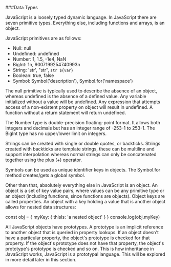 ###Data Types

JavaScript is a loosely typed dynamic language. In JavaScript there are seven primitive types. Everything else, including functions and arrays, is an object.

JavaScript primitives are as follows:

* Null: null
* Undefined: undefined
* Number: 1, 1.5, -1e4, NaN
* BigInt: 1n, 9007199254740993n
* String: 'str', "str", `str ${var}`
* Boolean: true, false
* Symbol: Symbol('description'), Symbol.for('namespace')

The null primitive is typically used to describe the absence of an object, whereas undefined is the absence of a defined value. Any variable initialized without a value will be undefined. Any expression that attempts access of a non-existent property on object will result in undefined. A function without a return statement will return undefined.

The Number type is double-precision floating-point format. It allows both integers and decimals but has an integer range of -253-1 to 253-1. The BigInt type has no upper/lower limit on integers.

Strings can be created with single or double quotes, or backticks. Strings created with backticks are template strings, these can be multiline and support interpolation whereas normal strings can only be concatenated together using the plus (+) operator.

Symbols can be used as unique identifier keys in objects. The Symbol.for method creates/gets a global symbol.

Other than that, absolutely everything else in JavaScript is an object. An object is a set of key value pairs, where values can be any primitive type or an object (including functions, since functions are objects). Object keys are called properties. An object with a key holding a value that is another object allows for nested data structures:

const obj = { myKey: { thisIs: 'a nested object' } }
console.log(obj.myKey)

All JavaScript objects have prototypes. A prototype is an implicit reference to another object that is queried in property lookups. If an object doesn't have a particular property, the object's prototype is checked for that property. If the object's prototype does not have that property, the object's prototype's prototype is checked and so on. This is how inheritance in JavaScript works, JavaScript is a prototypal language. This will be explored in more detail later in this section.